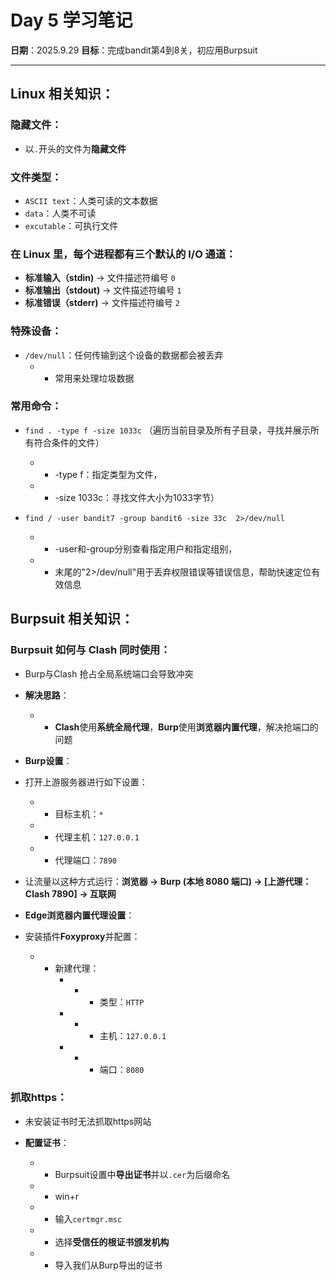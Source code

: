 # Day 5 学习笔记

**日期**：2025.9.29
**目标**：完成bandit第4到8关，初应用Burpsuit

---

## Linux 相关知识：

### 隐藏文件：
- 以`.`开头的文件为**隐藏文件**

### 文件类型：
- `ASCII text`：人类可读的文本数据
- `data`：人类不可读
- `excutable`：可执行文件

### 在 Linux 里，每个进程都有三个默认的 I/O 通道：
- **标准输入（stdin)** → 文件描述符编号 `0`
- **标准输出（stdout)** → 文件描述符编号 `1`
- **标准错误（stderr)** → 文件描述符编号 `2`

### 特殊设备：
- `/dev/null`：任何传输到这个设备的数据都会被丢弃
	- - 常用来处理垃圾数据

### 常用命令：
- `find . -type f -size 1033c`	（遍历当前目录及所有子目录，寻找并展示所有符合条件的文件）
	- - -type f：指定类型为文件，
	- - -size 1033c：寻找文件大小为1033字节）

- `find / -user bandit7 -group bandit6 -size 33c  2>/dev/null`	
	- - -user和-group分别查看指定用户和指定组别，
	- - 末尾的"2>/dev/null"用于丢弃权限错误等错误信息，帮助快速定位有效信息

## Burpsuit 相关知识：

### Burpsuit 如何与 Clash 同时使用：
- Burp与Clash 抢占全局系统端口会导致冲突
- **解决思路**：
	- - **Clash**使用**系统全局代理**，**Burp**使用**浏览器内置代理**，解决抢端口的问题

- **Burp设置**：
- 打开上游服务器进行如下设置：
	- - 目标主机：`*`
	- - 代理主机：`127.0.0.1`
	- - 代理端口：`7890`
- 让流量以这种方式运行：**浏览器 → Burp (本地 8080 端口) → [上游代理：Clash 7890] → 互联网**

- **Edge浏览器内置代理设置**：
- 安装插件**Foxyproxy**并配置：
	- - 新建代理：
		- - - 类型：`HTTP`
		- - - 主机：`127.0.0.1`
		- - - 端口：`8080`

### 抓取https：
- 未安装证书时无法抓取https网站

- **配置证书**：
	- - Burpsuit设置中**导出证书**并以`.cer`为后缀命名
	- - win+r
	- - 输入`certmgr.msc`
	- - 选择**受信任的根证书颁发机构**
	- - 导入我们从Burp导出的证书
